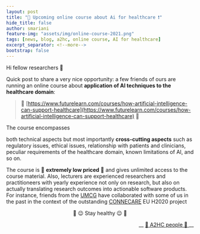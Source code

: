 ```yaml
---
layout: post
title: "📣 Upcoming online course about Ai for healthcare ❗️"
hide_title: false
author: smariani
feature-img: "assets/img/online-course-2021.png"
tags: [news, blog, a2hc, online course, AI for healthcare]
excerpt_separator: <!--more-->
bootstrap: false
---
```


Hi fellow researchers 👋

Quick post to share a very nice opportunity: 
a few friends of ours are running an online course about **application of AI techniques to the healthcare domain**:

> 📌 [https://www.futurelearn.com/courses/how-artificial-intelligence-can-support-healthcare](https://www.futurelearn.com/courses/how-artificial-intelligence-can-support-healthcare) 📌

The course encompasses 
<!--more-->
both technical aspects but most importantly 
**cross-cutting aspects** such as regulatory issues,
ethical issues,
relationship with patients and clinicians,
peculiar requirements of the healthcare domain,
known limitations of AI,
and so on.

The course is 💸 **extremely low priced** 💸 
and gives unlimited access to the course material.
Also, lecturers are experienced researchers and practitioneers with yearly experience not only on research,
but also on actually translating research outcomes into actionable software products.
For instance, friends from the [UMCG](https://www.umcg.nl) have collaborated with some of us in the past
in the context of the outstanding [CONNECARE]() EU H2020 project

<p style="text-align: center"> 💪 😉 Stay healthy 😉 💪 </p>

<p style="text-align: right"> __ <a href="/a2hc.website/people/"> 👋 A2HC people 👋 </a> __ </p>
